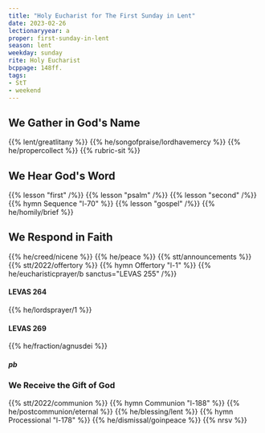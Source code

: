 ```yaml
---
title: "Holy Eucharist for The First Sunday in Lent"
date: 2023-02-26
lectionaryyear: a
proper: first-sunday-in-lent
season: lent
weekday: sunday
rite: Holy Eucharist
bcppage: 148ff.
tags:
- StT
- weekend
---
```

## We Gather in God's Name
{{% lent/greatlitany %}}
{{% he/songofpraise/lordhavemercy %}}
{{% he/propercollect %}}
{{% rubric-sit %}}
## We Hear God's Word
{{% lesson "first" /%}}
{{% lesson "psalm" /%}}
{{% lesson "second" /%}}
{{% hymn Sequence "l-70" %}}
{{% lesson "gospel" /%}}
{{% he/homily/brief %}}
## We Respond in Faith
{{% he/creed/nicene %}}
{{% he/peace %}}
{{% stt/announcements %}}
{{% stt/2022/offertory %}}
{{% hymn Offertory "l-1" %}}
{{% he/eucharisticprayer/b sanctus="LEVAS 255" /%}}
#### LEVAS 264
{{% he/lordsprayer/1 %}}
#### LEVAS 269
{{% he/fraction/agnusdei %}}
##### pb
### We Receive the Gift of God
{{% stt/2022/communion %}}
{{% hymn Communion "l-188" %}}
{{% he/postcommunion/eternal %}}
{{% he/blessing/lent %}}
{{% hymn Processional "l-178" %}}
{{% he/dismissal/goinpeace %}}
{{% nrsv %}}

